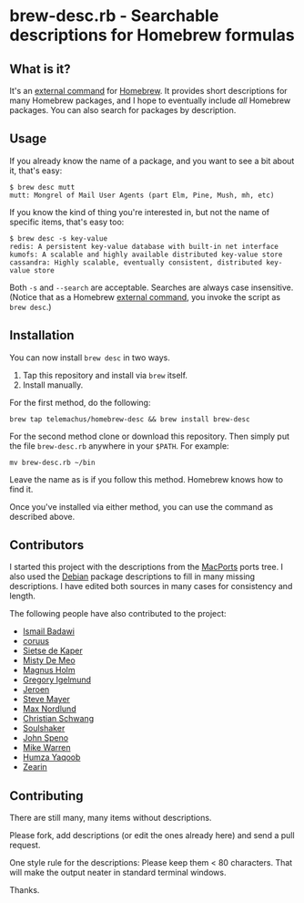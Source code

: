 # brew-desc.rb - Searchable descriptions for Homebrew formulas

## What is it?

It's an [external
command](https://github.com/mxcl/homebrew/wiki/External-Commands) for
[Homebrew](https://github.com/mxcl/homebrew). It provides short
descriptions for many Homebrew packages, and I hope to eventually include
*all* Homebrew packages. You can also search for packages by description.

## Usage

If you already know the name of a package, and you want to see a bit about
it, that's easy:

    $ brew desc mutt
    mutt: Mongrel of Mail User Agents (part Elm, Pine, Mush, mh, etc)

If you know the kind of thing you're interested in, but not the name of
specific items, that's easy too:

    $ brew desc -s key-value
    redis: A persistent key-value database with built-in net interface
    kumofs: A scalable and highly available distributed key-value store
    cassandra: Highly scalable, eventually consistent, distributed key-value store

Both `-s` and `--search` are acceptable. Searches are always case
insensitive. (Notice that as a Homebrew [external
command](https://github.com/mxcl/homebrew/wiki/External-Commands), you
invoke the script as `brew desc`.)

## Installation

You can now install `brew desc` in two ways.

1. Tap this repository and install via `brew` itself.
1. Install manually.

For the first method, do the following:

    brew tap telemachus/homebrew-desc && brew install brew-desc

For the second method clone or download this repository. Then simply put
the file `brew-desc.rb` anywhere in your `$PATH`. For example:

    mv brew-desc.rb ~/bin

Leave the name as is if you follow this method. Homebrew knows how to find
it.

Once you've installed via either method, you can use the command as
described above.

## Contributors

I started this project with the descriptions from the
[MacPorts](http://www.macports.org/) ports tree. I also used the
[Debian](http://www.debian.org/) package descriptions to fill in many
missing descriptions. I have edited both sources in many cases for
consistency and length.

The following people have also contributed to the project:

+ [Ismail Badawi](https://github.com/isbadawi)
+ [coruus](https://github.com/coruus)
+ [Sietse de Kaper](https://github.com/targeter)
+ [Misty De Meo](https://github.com/mistydemeo)
+ [Magnus Holm](https://github.com/judofyr)
+ [Gregory Igelmund](https://github.com/grekko)
+ [Jeroen](https://github.com/osscca)
+ [Steve Mayer](https://github.com/mayersj1)
+ [Max Nordlund](https://github.com/maxnordlund)
+ [Christian Schwang](https://github.com/CSchwang)
+ [Soulshaker](https://github.com/soulshaker)
+ [John Speno](https://github.com/JohnSpeno)
+ [Mike Warren](https://github.com/workmade)
+ [Humza Yaqoob](https://github.com/secondplanet)
+ [Zearin](https://github.com/Zearin)

## Contributing

There are still many, many items without descriptions.

Please fork, add descriptions (or edit the ones already here) and send
a pull request.

One style rule for the descriptions: Please keep them &lt; 80 characters.
That will make the output neater in standard terminal windows.

Thanks.
